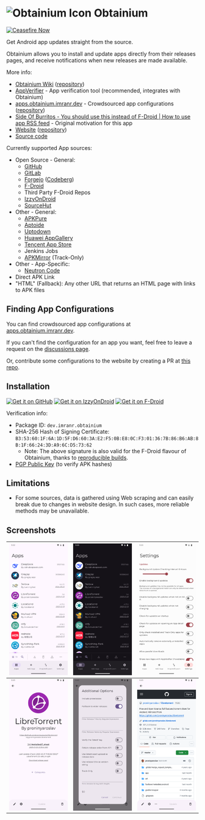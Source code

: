 # ![Obtainium Icon](./assets/graphics/icon_small.png) Obtainium

[![Ceasefire Now](https://badge.techforpalestine.org/default)](https://techforpalestine.org/learn-more)

Get Android app updates straight from the source.

Obtainium allows you to install and update apps directly from their releases pages, and receive notifications when new releases are made available.

More info:
- [Obtainium Wiki](https://wiki.obtainium.imranr.dev/) ([repository](https://github.com/ImranR98/Obtainium-Wiki))
- [AppVerifier](https://github.com/soupslurpr/AppVerifier) - App verification tool (recommended, integrates with Obtainium)
- [apps.obtainium.imranr.dev](https://apps.obtainium.imranr.dev/) - Crowdsourced app configurations ([repository](https://github.com/ImranR98/apps.obtainium.imranr.dev))
- [Side Of Burritos - You should use this instead of F-Droid | How to use app RSS feed](https://youtu.be/FFz57zNR_M0) - Original motivation for this app
- [Website](https://obtainium.imranr.dev) ([repository](https://github.com/ImranR98/obtainium.imranr.dev))
- [Source code](https://github.com/ImranR98/Obtainium)

Currently supported App sources:
- Open Source - General:
  - [GitHub](https://github.com/)
  - [GitLab](https://gitlab.com/)
  - [Forgejo](https://forgejo.org/) ([Codeberg](https://codeberg.org/))
  - [F-Droid](https://f-droid.org/)
  - Third Party F-Droid Repos
  - [IzzyOnDroid](https://android.izzysoft.de/)
  - [SourceHut](https://git.sr.ht/)
- Other - General:
  - [APKPure](https://apkpure.net/)
  - [Aptoide](https://aptoide.com/)
  - [Uptodown](https://uptodown.com/)
  - [Huawei AppGallery](https://appgallery.huawei.com/)
  - [Tencent App Store](https://sj.qq.com/)
  - Jenkins Jobs
  - [APKMirror](https://apkmirror.com/) (Track-Only)
- Other - App-Specific:
  - [Neutron Code](https://neutroncode.com)
- Direct APK Link
- "HTML" (Fallback): Any other URL that returns an HTML page with links to APK files

## Finding App Configurations

You can find crowdsourced app configurations at [apps.obtainium.imranr.dev](https://apps.obtainium.imranr.dev).

If you can't find the configuration for an app you want, feel free to leave a request on the [discussions page](https://github.com/ImranR98/apps.obtainium.imranr.dev/discussions/new?category=app-requests).

Or, contribute some configurations to the website by creating a PR at [this repo](https://github.com/ImranR98/apps.obtainium.imranr.dev).

## Installation

[<img src="https://github.com/machiav3lli/oandbackupx/blob/034b226cea5c1b30eb4f6a6f313e4dadcbb0ece4/badge_github.png"
    alt="Get it on GitHub"
    height="80">](https://github.com/ImranR98/Obtainium/releases)
[<img src="https://gitlab.com/IzzyOnDroid/repo/-/raw/master/assets/IzzyOnDroid.png"
     alt="Get it on IzzyOnDroid"
     height="80">](https://apt.izzysoft.de/fdroid/index/apk/dev.imranr.obtainium)
[<img src="https://fdroid.gitlab.io/artwork/badge/get-it-on.png"
    alt="Get it on F-Droid"
    height="80">](https://f-droid.org/packages/dev.imranr.obtainium.fdroid/)
     
Verification info:
- Package ID: `dev.imranr.obtainium`
- SHA-256 Hash of Signing Certificate: `B3:53:60:1F:6A:1D:5F:D6:60:3A:E2:F5:0B:E8:0C:F3:01:36:7B:86:B6:AB:8B:1F:66:24:3D:A9:6C:D5:73:62`
  - Note: The above signature is also valid for the F-Droid flavour of Obtainium, thanks to [reproducible builds](https://f-droid.org/docs/Reproducible_Builds/).
- [PGP Public Key](https://keyserver.ubuntu.com/pks/lookup?search=contact%40imranr.dev&fingerprint=on&op=index) (to verify APK hashes)

## Limitations
- For some sources, data is gathered using Web scraping and can easily break due to changes in website design. In such cases, more reliable methods may be unavailable.

## Screenshots

| <img src="./assets/screenshots/1.apps.png" alt="Apps Page" /> | <img src="./assets/screenshots/2.dark_theme.png" alt="Dark Theme" />           | <img src="./assets/screenshots/3.material_you.png" alt="Material You" />    |
| ------------------------------------------------------ | ----------------------------------------------------------------------- | -------------------------------------------------------------------- |
| <img src="./assets/screenshots/4.app.png" alt="App Page" />   | <img src="./assets/screenshots/5.app_opts.png" alt="App Options" /> | <img src="./assets/screenshots/6.app_webview.png" alt="App Web View" /> |
